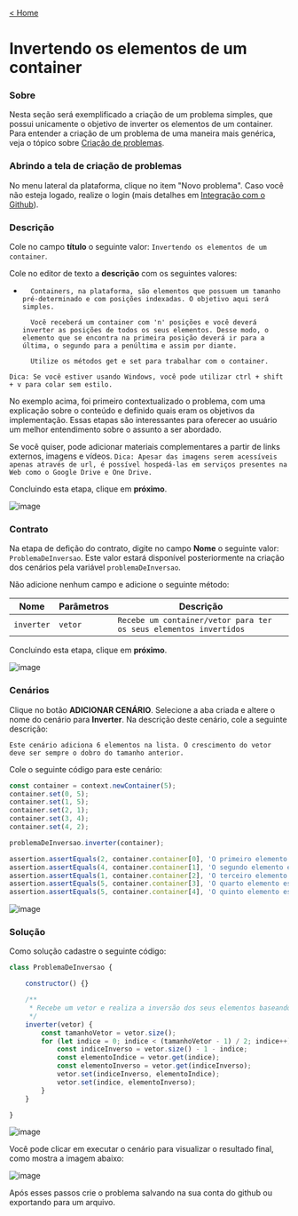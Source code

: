 [< Home](/smalg-platform)

# Invertendo os elementos de um container

### Sobre

Nesta seção será exemplificado a criação de um problema simples, que possui unicamente o objetivo de inverter os elementos de um container. Para entender a criação de um problema de uma maneira mais genérica, veja o tópico sobre [Criação de problemas](/smalg-platform/problems/creation).

### Abrindo a tela de criação de problemas

No menu lateral da plataforma, clique no item "Novo problema". Caso você não esteja logado, realize o login (mais detalhes em [Integração com o Github](/smalg-platform/github-integration)).

### Descrição

Cole no campo **título** o seguinte valor: `Invertendo os elementos de um container`.

Cole no editor de texto a **descrição** com os seguintes valores:

* ```
	Containers, na plataforma, são elementos que possuem um tamanho pré-determinado e com posições indexadas. O objetivo aqui será simples. 
	
	Você receberá um container com 'n' posições e você deverá inverter as posições de todos os seus elementos. Desse modo, o elemento que se encontra na primeira posição deverá ir para a última, o segundo para a penúltima e assim por diante.

	Utilize os métodos get e set para trabalhar com o container.
	```

`Dica: Se você estiver usando Windows, você pode utilizar ctrl + shift + v para colar sem estilo.`

No exemplo acima, foi primeiro contextualizado o problema, com uma explicação sobre o conteúdo e definido quais eram os objetivos da implementação. Essas etapas são interessantes para oferecer ao usuário um melhor entendimento sobre o assunto a ser abordado.

Se você quiser, pode adicionar materiais complementares a partir de links externos, imagens e vídeos.
`Dica: Apesar das imagens serem acessíveis apenas através de url, é possível hospedá-las em serviços presentes na Web como o Google Drive e One Drive.`

Concluindo esta etapa, clique em **próximo**.

![image](https://drive.google.com/u/0/uc?id=1afaWjTl8Q4I16YOo_8Tz5Vq7P5W-gSbS&export=download)

### Contrato

Na etapa de defição do contrato, digite no campo **Nome** o seguinte valor: `ProblemaDeInversao`. Este valor estará disponível posteriormente na criação dos cenários pela variável `problemaDeInversao`.

Não adicione nenhum campo e adicione o seguinte método:

| Nome | Parâmetros | Descrição | 
|-|-|-|
| `inverter` | `vetor` | `Recebe um container/vetor para ter os seus elementos invertidos` |

Concluindo esta etapa, clique em **próximo**.

![image](https://drive.google.com/u/0/uc?id=13A-ytFRE0roq-86DsS3MHti3JwoqYfut&export=download)

### Cenários

Clique no botão **ADICIONAR CENÁRIO**. Selecione a aba criada e altere o nome do cenário para **Inverter**. Na descrição deste cenário, cole a seguinte descrição:

```
Este cenário adiciona 6 elementos na lista. O crescimento do vetor deve ser sempre o dobro do tamanho anterior.
```

Cole o seguinte código para este cenário:

```javascript
const container = context.newContainer(5);
container.set(0, 5);
container.set(1, 5);
container.set(2, 1);
container.set(3, 4);
container.set(4, 2);

problemaDeInversao.inverter(container);

assertion.assertEquals(2, container.container[0], 'O primeiro elemento está errado');
assertion.assertEquals(4, container.container[1], 'O segundo elemento está errado');
assertion.assertEquals(1, container.container[2], 'O terceiro elemento está errado');
assertion.assertEquals(5, container.container[3], 'O quarto elemento está errado');
assertion.assertEquals(5, container.container[4], 'O quinto elemento está errado');
```

![image](https://drive.google.com/u/0/uc?id=13A-ytFRE0roq-86DsS3MHti3JwoqYfut&export=download)

### Solução

Como solução cadastre o seguinte código:

```javascript
class ProblemaDeInversao {

	constructor() {}

	/**
	 * Recebe um vetor e realiza a inversão dos seus elementos baseando em suas posições.
	 */
	inverter(vetor) {
		const tamanhoVetor = vetor.size();
		for (let indice = 0; indice < (tamanhoVetor - 1) / 2; indice++) {
			const indiceInverso = vetor.size() - 1 - indice;
			const elementoIndice = vetor.get(indice);
			const elementoInverso = vetor.get(indiceInverso);
			vetor.set(indiceInverso, elementoIndice);
			vetor.set(indice, elementoInverso);
		}
	}

}
```

![image](https://drive.google.com/u/0/uc?id=1kgpP1zp_z1PxzsdEwYaEaYTAXidd8CZD&export=download)

Você pode clicar em executar o cenário para visualizar o resultado final, como mostra a imagem abaixo:

![image](https://drive.google.com/u/0/uc?id=1kgpP1zp_z1PxzsdEwYaEaYTAXidd8CZD&export=download)

Após esses passos crie o problema salvando na sua conta do github ou exportando para um arquivo.
